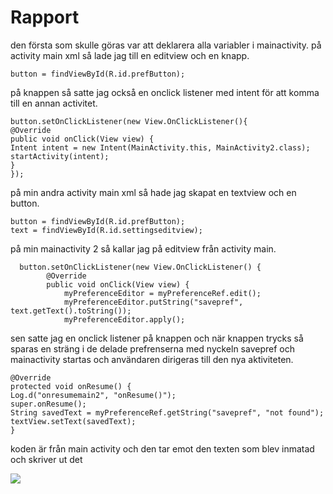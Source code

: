 
# Rapport
den första som skulle göras var att deklarera alla variabler i mainactivity. på activity main xml så lade jag till en editview och en knapp.

    button = findViewById(R.id.prefButton);
på knappen så satte jag också en onclick listener med intent för att komma till en annan activitet.

    button.setOnClickListener(new View.OnClickListener(){
    @Override
    public void onClick(View view) {
    Intent intent = new Intent(MainActivity.this, MainActivity2.class);
    startActivity(intent);
    }
    });
på min andra activity main xml så hade jag skapat en textview och en button.

    button = findViewById(R.id.prefButton);
    text = findViewById(R.id.settingseditview);

 på min mainactivity 2 så kallar jag på editview från activity main.

      button.setOnClickListener(new View.OnClickListener() {
            @Override
            public void onClick(View view) {
                myPreferenceEditor = myPreferenceRef.edit();
                myPreferenceEditor.putString("savepref", text.getText().toString());
                myPreferenceEditor.apply();
sen satte jag en onclick listener på knappen och när knappen trycks så sparas en sträng i de delade prefrenserna med nyckeln savepref och mainactivity startas och användaren dirigeras till den nya aktiviteten.

    @Override
    protected void onResume() {
    Log.d("onresumemain2", "onResume()");
    super.onResume();
    String savedText = myPreferenceRef.getString("savepref", "not found");
    textView.setText(savedText);
    }

koden är från main activity och den tar emot den texten som blev inmatad och skriver ut det 


![](android.png)

